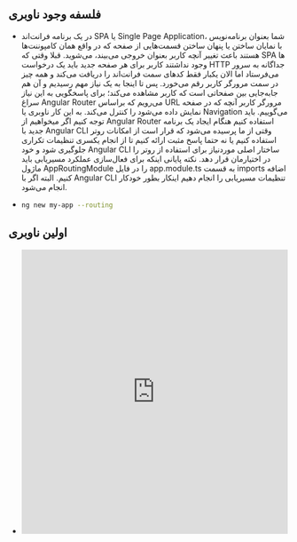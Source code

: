 ## فلسفه وجود ناوبری

- در یک برنامه فرانت‌اند SPA یا Single Page Application، شما بعنوان برنامه‌نویس با نمایان ساختن یا پنهان ساختن قسمت‌هایی از صفحه که در واقع همان کامپوننت‌ها هستند باعث تغییر آنچه کاربر بعنوان خروجی می‌بیند، می‌شوید. قبلا وقتی که SPA ها وجود نداشتند کاربر برای هر صفحه جدید باید یک درخواست HTTP جداگانه به سرور می‌فرستاد اما الان یکبار فقط کدهای سمت فرانت‌اند را دریافت می‌کند و همه چیز در سمت مرورگر کاربر رقم می‌خورد. پس تا اینجا به یک نیاز مهم رسیدیم و آن هم جابه‌جایی بین صفحاتی است که کاربر مشاهده می‌کند؛ برای پاسخگویی به این نیاز سراغ Angular Router می‌رویم که براساس URL مرورگر کاربر آنچه که در صفحه نمایش داده می‌شود را کنترل می‌کند. به این کار ناوبری یا Navigation می‌گوییم. باید توجه کنیم اگر میخواهیم از Angular Router استفاده کنیم هنگام ایجاد یک برنامه جدید با Angular CLI وقتی از ما پرسیده می‌شود که قرار است از امکانات روتر استفاده کنیم یا نه حتما پاسخ مثبت ارائه کنیم تا از انجام یکسری تنظیمات تکراری جلوگیری شود و خود Angular CLI ساختار اصلی موردنیاز برای استفاده از روتر را در اختیارمان قرار دهد. نکته پایانی اینکه برای فعال‌سازی عملکرد مسیریابی باید ماژول AppRoutingModule را در فایل app.module.ts به قسمت imports اضافه کنیم. البته اگر با Angular CLI تنظیمات مسیریابی را انجام دهیم اینکار بطور خودکار انجام می‌شود.

- ```bash
  ng new my-app --routing
  ```

## اولین ناوبری

- <iframe height="512" style="width: 100%;" frameborder="no" loading="lazy" allowtransparency="true" allowfullscreen="true" src="https://stackblitz.com/edit/angular-ivy-simple-routing?ctl=1&embed=1&file=src/app/app.component.html"></iframe>
